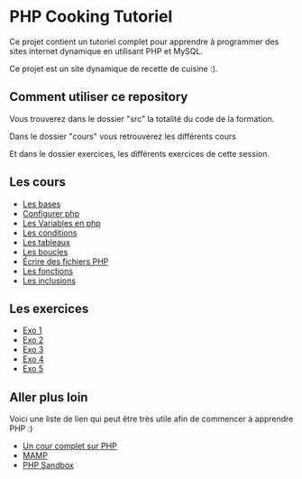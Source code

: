 # PHP Cooking Tutoriel

Ce projet contient un tutoriel complet pour apprendre
à programmer des sites internet dynamique en utilisant
PHP et MySQL.

Ce projet est un site dynamique de recette de cuisine :).

## Comment utiliser ce repository

Vous trouverez dans le dossier "src" la totalité du code
de la formation.

Dans le dossier "cours" vous retrouverez les différents cours

Et dans le dossier exercices, les différents exercices de cette
session.

## Les cours

-   [Les bases](./cours/les-bases.php)
-   [Configurer php](./cours/php-configuration.php)
-   [Les Variables en php](./cours/les-variables.php)
-   [Les conditions](./cours/les-conditions.php)
-   [Les tableaux](./cours/les-tableaux.php)
-   [Les boucles](./cours/les-boucles.php)
-   [Écrire des fichiers PHP](./cours/php-file.php)
-   [Les fonctions](./cours/les-fonctions.php)
-   [Les inclusions](./cours/les-inclusions.php)

## Les exercices

-   [Exo 1](./exercices/exercice1.php)
-   [Exo 2](./exercices/exercice2.php)
-   [Exo 3](./exercices/exercice3.php)
-   [Exo 4](./exercices/exercice4.php)
-   [Exo 5](./exercices/exercice5.php)

## Aller plus loin

Voici une liste de lien qui peut être très utile afin de commencer
à apprendre PHP :)

-   [Un cour complet sur PHP](https://openclassrooms.com/fr/courses/918836-concevez-votre-site-web-avec-php-et-mysql)
-   [MAMP](https://www.mamp.info/en/windows/)
-   [PHP Sandbox](https://phpsandbox.io/)
